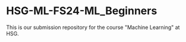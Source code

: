 # HSG-ML-FS24-ML_Beginners
This is our submission repository for the course "Machine Learning" at HSG.
